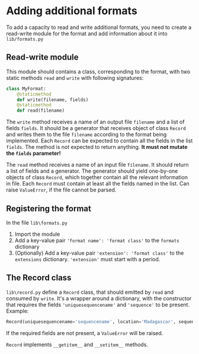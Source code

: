 # Adding additional formats
To add a capacity to read and write additional formats, you need to create a read-write module for the format and add information about it
into `lib/formats.py`

## Read-write module
This module should contains a class, corresponding to the format, with two static methods `read` and `write` with following signatures:
```python
class MyFormat:
    @staticmethod
    def write(filename, fields)
    @staticmethod
    def read(filename)
```

The `write` method receives a name of an output file `filename` and a list of fields `fields`. It should be a generator that receives object of
class `Record` and writes them to the file `filename` according to the format being implemented.
Each `Record` can be expected to contain all the fields in the list `fields`.
The method is not expected to return anything. **It must not mutate the `fields` parameter!**

The `read` method receives a name of an input file `filename`. It should return a list of fields and a generator. The generator should
yield one-by-one objects of class `Record`, which together contain all the relevant information in file. Each `Record` must contain at
least all the fields named in the list. Can raise `ValueError`, if the file cannot be parsed.

## Registering the format
In the file `lib\formats.py`
1) Import the module
2) Add a key-value pair `'format name': 'format class'` to the `formats` dictionary
3) (Optionally) Add a key-value pair `'extension': 'format class'` to the `extensions` dictionary. `'extension'` must start with a period.

## The Record class
`lib\record.py` define a `Record` class, that should emitted by `read` and consumed by `write`. It's a wrapper around a dictionary, with the constructor that requires the fields `'uniquesequencename'` and `'sequence'` to be present. Example:
```python
Record(uniquesequencename='sequencename', location='Madagascar', sequence='ATGC')
```
If the required fields are not present, a `ValueError` will be raised.

`Record` implements `__getitem__` and `__setitem__` methods.
